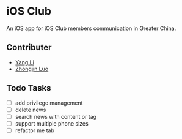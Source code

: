 # iOS Club

An iOS app for iOS Club members communication in Greater China.

## Contributer

- [Yang Li](https://github.com/zjzsliyang)
- [Zhongjin Luo](https://github.com/tjluozhongjin)

## Todo Tasks

- [ ] add privilege management
- [ ] delete news
- [ ] search news with content or tag
- [ ] support multiple phone sizes
- [ ] refactor me tab
